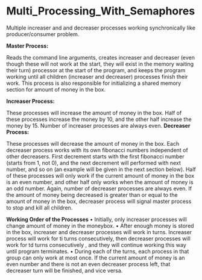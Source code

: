 # Multi_Processing_With_Semaphores

Multiple increaser and and decreaser processes working synchronically like producer/consumer problem. 

**Master Process:**

Reads the command line arguments, creates increaser and decreaser (even
though these will not work at the start, they will exist in the memory waiting their turn)
processor at the start of the program, and keeps the program working until all children
(increaser and decreaser) processes finish their work. This process is also responsible for
initializing a shared memory section for amount of money in the box. 

**Increaser Process:**

These processes will increase the amount of money in the box. Half of
these processes increase the money by 10, and the other half increase the money by 15.
Number of increaser processes are always even.
**Decreaser Process:**

These processes will decrease the amount of money in the box. Each
decreaser process works with its own fibonacci numbers independent of other decreasers.
First decrement starts with the first fibonacci number (starts from 1, not 0), and the next
decrement will performed with next number, and so on (an example will be given in the next
section below). Half of these processes will only work if the current amount of money in
the box is an even number, and other half only works when the amount of money is an odd
number. Again, number of decreaser processes are always even. If the amount of money
being decreased is greater than or equal to the amount of money in the box, decreaser
process will signal master process to stop and kill all children.

**Working Order of the Processes**
• Initially, only increaser processes will change amount of money in the moneybox.
• After enough money is stored in the box, increaser and decreaser processes will work in
turns. Increaser process will work for ti turns consecutively, then decreaser processes will
work for td turns consecutively , and they will continue working this way until program
terminates.
• During each of the turns, each process in that group can only work at most once. If the
current amount of money is an even number and there is not an even decreaser process left,
that decreaser turn will be finished, and vice versa.
